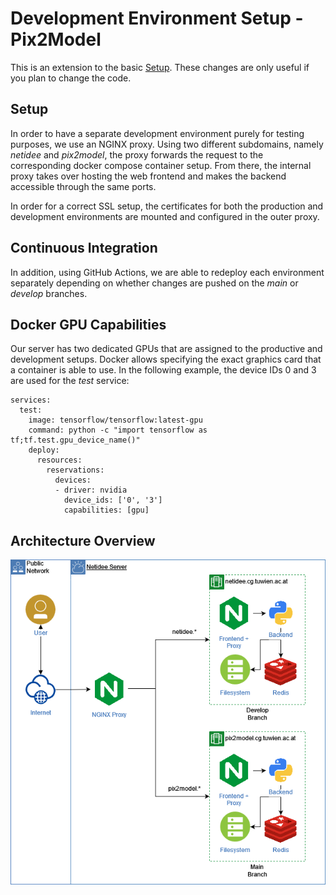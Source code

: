# Development Environment Setup - Pix2Model

This is an extension to the basic [Setup](setup.md). 
These changes are only useful if you plan to change the code.

## Setup

In order to have a separate development environment purely for testing purposes, we use an NGINX proxy. 
Using two different subdomains, namely *netidee* and *pix2model*, 
the proxy forwards the request to the corresponding docker compose container setup. 
From there, the internal proxy takes over hosting the web frontend and 
makes the backend accessible through the same ports. 

In order for a correct SSL setup, the certificates for both the production and development environments 
are mounted and configured in the outer proxy.

## Continuous Integration

In addition, using GitHub Actions, we are able to redeploy each environment separately depending on 
whether changes are pushed on the *main* or *develop* branches.

## Docker GPU Capabilities

Our server has two dedicated GPUs that are assigned to the productive and development setups. 
Docker allows specifying the exact graphics card that a container is able to use. 
In the following example, the device IDs 0 and 3 are used for the *test* service:

```docker-compose
services:
  test:
    image: tensorflow/tensorflow:latest-gpu
    command: python -c "import tensorflow as tf;tf.test.gpu_device_name()"
    deploy:
      resources:
        reservations:
          devices:
          - driver: nvidia
            device_ids: ['0', '3']
            capabilities: [gpu]
```



## Architecture Overview

![](architecture.png)
